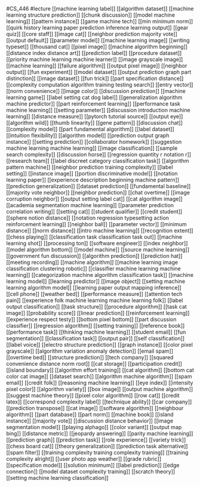 #CS_446
#lecture
[[machine learning label]]
[[algorithm dataset]]
[[machine learning structure prediction]]
[[chunk discussion]]
[[model machine learning]]
[[pattern instance]]
[[game machine tech]]
[[min minimum norm]]
[[quirk history learning paper prediction inference learning output]]
[[gear quiz]]
[[core staff]]
[[image cat]]
[[neighbor prediction majority vote]]
[[output default]]
[[parameter model]]
[[machine learning image]]
[[writing typeset]]
[[thousand cat]]
[[pixel image]]
[[machine algorithm beginning]]
[[distance index distance art]]
[[prediction label]]
[[procedure dataset]]
[[priority machine learning machine learner]]
[[image grayscale image]]
[[machine learning]]
[[failure algorithm]]
[[output pixel image]]
[[neighbor output]]
[[fun experiment]]
[[model dataset]]
[[output prediction graph part distinction]]
[[image dataset]]
[[fun trick]]
[[part specification distance]]
[[complexity computation algorithm training testing search]]
[[entry vector]]
[[norm convenience]]
[[image color]]
[[discussion prediction]]
[[machine learning game]]
[[label setting cat dog label]]
[[generalization algorithm machine predictor]]
[[part reinforcement learning]]
[[performance task machine learning]]
[[setting parameter]]
[[discussion introduction machine learning]]
[[distance measure]]
[[pytorch tutorial source]]
[[output eye]]
[[algorithm wild]]
[[thumb linearity]]
[[gene pattern]]
[[discussion chat]]
[[complexity model]]
[[part fundamental algorithm]]
[[label dataset]]
[[intuition flexibility]]
[[algorithm model]]
[[prediction output graph instance]]
[[setting prediction]]
[[collaborator homework]]
[[suggestion machine learning machine learning]]
[[image classification]]
[[sample search complexity]]
[[discussion horse]]
[[regression quantity r notation r]]
[[research team]]
[[label discreet category classification task]]
[[algorithm pattern machine]]
[[neighbor prediction training complexity]]
[[label setting]]
[[instance image]]
[[portion discriminative model]]
[[notation learning paper]]
[[experience description beginning machine pattern]]
[[prediction generalization]]
[[dataset prediction]]
[[fundamental baseline]]
[[majority vote neighbor]]
[[neighbor prediction]]
[[chat overtime]]
[[image corruption neighbor]]
[[output setting label cat]]
[[cat algorithm image]]
[[academia segmentation machine learning]]
[[parameter prediction correlation writing]]
[[setting cat]]
[[student qualifier]]
[[credit student]]
[[sphere notion distance]]
[[notation regression typesetting action reinforcement learning]]
[[neighbor ball]]
[[parameter vector]]
[[minimum distance]]
[[norm distance]]
[[intro machine learning]]
[[recognition extent]]
[[chess playing]]
[[classification task classification task out]]
[[machine learning shot]]
[[processing ton]]
[[software engineer]]
[[index neighbor]]
[[model algorithm bottom]]
[[model machine]]
[[source machine learning]]
[[government fun discussion]]
[[algorithm prediction]]
[[prediction hat]]
[[meeting recording]]
[[machine algorithm]]
[[machine learning image classification clustering robotic]]
[[classifier machine learning machine learning]]
[[categorization machine algorithm classification task]]
[[machine learning model]]
[[learning predictor]]
[[image object]]
[[setting machine learning algorithm model]]
[[learning paper output mapping inference]]
[[cell phone]]
[[weather bed]]
[[performance measure]]
[[attention tech pain]]
[[experience folk machine learning machine learning folk]]
[[label output classification]]
[[task structure]]
[[procedure algorithm]]
[[task cat image]]
[[probability score]]
[[linear prediction]]
[[reinforcement learning]]
[[experience respect testy]]
[[bottom pixel bottom]]
[[part discussion classifier]]
[[regression algorithm]]
[[setting training]]
[[reference book]]
[[performance task]]
[[thinking machine learning]]
[[student email]]
[[fun segmentation]]
[[classification task]]
[[output pair]]
[[self classification]]
[[label voice]]
[[electro structure prediction]]
[[graph instance]]
[[color pixel grayscale]]
[[algorithm variation anomaly detection]]
[[email spam]]
[[overtime bed]]
[[structure prediction]]
[[tech company]]
[[squared convenience distance norm root]]
[[cat storage]]
[[participation credit]]
[[island boundary]]
[[algorithm effort training]]
[[cat algorithm]]
[[bottom cat color cat image]]
[[dataset search]]
[[algorithm machine algorithm]]
[[spam email]]
[[credit folk]]
[[reasoning machine learning]]
[[eye index]]
[[intensity pixel color]]
[[algorithm variety]]
[[box image]]
[[output machine algorithm]]
[[suggest machine theory]]
[[pixel color algorithm]]
[[row cat]]
[[credit latex]]
[[correspond complexity label]]
[[technique ability]]
[[car company]]
[[prediction transpose]]
[[cat image]]
[[software algorithm]]
[[neighbour algorithm]]
[[part database]]
[[part norm]]
[[machine book]]
[[island instance]]
[[majority vote]]
[[discussion distance behavior]]
[[image segmentation model]]
[[playing alphago]]
[[color variant]]
[[output map bing]]
[[distance metric]]
[[jeopardy answering]]
[[parity machine learning]]
[[prediction graph]]
[[prediction task]]
[[role experience]]
[[variety trick]]
[[chess board cat]]
[[theory generalization]]
[[prediction task alternative]]
[[spam filter]]
[[training complexity training complexity training]]
[[training complexity alright]]
[[user photo app weather]]
[[grade rubric]]
[[specification model]]
[[solution minimum]]
[[label prediction]]
[[edge connection]]
[[model dataset complexity training]]
[[scratch theory]]
[[setting machine learning classification]]
